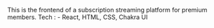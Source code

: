 
This is the frontend of a subscription streaming platform for premium members. Tech : - React, HTML, CSS, Chakra UI
